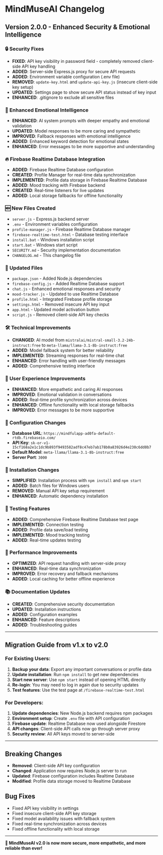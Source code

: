 # MindMuseAI Changelog

## Version 2.0.0 - Enhanced Security & Emotional Intelligence

### 🔒 Security Fixes
- **FIXED**: API key visibility in password field - completely removed client-side API key handling
- **ADDED**: Server-side Express.js proxy for secure API requests
- **ADDED**: Environment variable configuration (.env file)
- **REMOVED**: `update-key.html` and `update-api-key.js` (insecure client-side key setup)
- **UPDATED**: Settings page to show secure API status instead of key input
- **ENHANCED**: .gitignore to exclude all sensitive files

### 💙 Enhanced Emotional Intelligence
- **ENHANCED**: AI system prompts with deeper empathy and emotional validation
- **UPDATED**: Model responses to be more caring and sympathetic
- **IMPROVED**: Fallback responses with emotional intelligence
- **ADDED**: Enhanced keyword detection for emotional states
- **ENHANCED**: Error messages to be more supportive and understanding

### 🔥 Firebase Realtime Database Integration
- **ADDED**: Firebase Realtime Database configuration
- **CREATED**: Profile Manager for real-time data synchronization
- **IMPLEMENTED**: Profile data storage in Firebase Realtime Database
- **ADDED**: Mood tracking with Firebase backend
- **CREATED**: Real-time listeners for live updates
- **ADDED**: Local storage fallbacks for offline functionality

### 🆕 New Files Created
- `server.js` - Express.js backend server
- `.env` - Environment variables configuration
- `profile-manager.js` - Firebase Realtime Database manager
- `firebase-realtime-test.html` - Database testing interface
- `install.bat` - Windows installation script
- `start.bat` - Windows start script
- `SECURITY.md` - Security implementation documentation
- `CHANGELOG.md` - This changelog file

### 🔄 Updated Files
- `package.json` - Added Node.js dependencies
- `firebase-config.js` - Added Realtime Database support
- `chat.js` - Enhanced emotional responses and security
- `mood-tracker.js` - Updated to use Realtime Database
- `profile.html` - Integrated Firebase profile storage
- `settings.html` - Removed insecure API key input
- `app.html` - Updated model activation button
- `script.js` - Removed client-side API key checks

### 🛠️ Technical Improvements
- **CHANGED**: AI model from `mistralai/mistral-small-3.2-24b-instruct:free` to `meta-llama/llama-3.1-8b-instruct:free`
- **ADDED**: Model fallback system for better reliability
- **IMPLEMENTED**: Streaming responses for real-time chat
- **ENHANCED**: Error handling with user-friendly messages
- **ADDED**: Comprehensive testing interface

### 🎯 User Experience Improvements
- **ENHANCED**: More empathetic and caring AI responses
- **IMPROVED**: Emotional validation in conversations
- **ADDED**: Real-time profile synchronization across devices
- **ENHANCED**: Offline functionality with local storage fallbacks
- **IMPROVED**: Error messages to be more supportive

### 🔧 Configuration Changes
- **Database URL**: `https://mindfulapp-ad0fa-default-rtdb.firebaseio.com/`
- **API Key**: `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`
- **Default Model**: `meta-llama/llama-3.1-8b-instruct:free`
- **Server Port**: `3000`

### 📱 Installation Changes
- **SIMPLIFIED**: Installation process with `npm install` and `npm start`
- **ADDED**: Batch files for Windows users
- **REMOVED**: Manual API key setup requirement
- **ENHANCED**: Automatic dependency installation

### 🧪 Testing Features
- **ADDED**: Comprehensive Firebase Realtime Database test page
- **IMPLEMENTED**: Connection testing
- **ADDED**: Profile data save/load testing
- **IMPLEMENTED**: Mood tracking testing
- **ADDED**: Real-time updates testing

### 🚀 Performance Improvements
- **OPTIMIZED**: API request handling with server-side proxy
- **ENHANCED**: Real-time data synchronization
- **IMPROVED**: Error recovery and fallback mechanisms
- **ADDED**: Local caching for better offline experience

### 📚 Documentation Updates
- **CREATED**: Comprehensive security documentation
- **UPDATED**: Installation instructions
- **ADDED**: Configuration examples
- **ENHANCED**: Feature descriptions
- **ADDED**: Troubleshooting guides

---

## Migration Guide from v1.x to v2.0

### For Existing Users:
1. **Backup your data**: Export any important conversations or profile data
2. **Update installation**: Run `npm install` to get new dependencies
3. **Start new server**: Use `npm start` instead of opening HTML directly
4. **Re-login**: You may need to log in again due to security updates
5. **Test features**: Use the test page at `/firebase-realtime-test.html`

### For Developers:
1. **Update dependencies**: New Node.js backend requires npm packages
2. **Environment setup**: Create `.env` file with API configuration
3. **Firebase update**: Realtime Database now used alongside Firestore
4. **API changes**: Client-side API calls now go through server proxy
5. **Security review**: All API keys moved to server-side

---

## Breaking Changes
- **Removed**: Client-side API key configuration
- **Changed**: Application now requires Node.js server to run
- **Updated**: Firebase configuration includes Realtime Database
- **Modified**: Profile data storage moved to Realtime Database

## Bug Fixes
- Fixed API key visibility in settings
- Fixed insecure client-side API key storage
- Fixed model availability issues with fallback system
- Fixed real-time synchronization across devices
- Fixed offline functionality with local storage

---

**🎉 MindMuseAI v2.0 is now more secure, more empathetic, and more reliable than ever!**